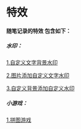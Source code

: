 # 特效

#### 随笔记录的特效 包含如下：
##### 水印：
  [1.自定义文字背景水印](watermark/watermark01.md)

  [2.图片添加自定义文字水印](watermark/watermark02.md)

  [3.自定义背景添加自定义水印](watermark/watermark03.md)

##### 小游戏：
  [1.拼图游戏](game/puzzle.md)
 